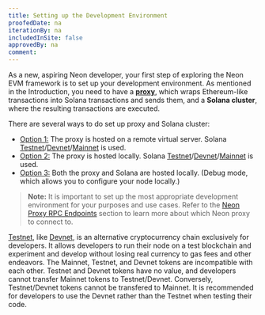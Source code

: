 ```yaml
---
title: Setting up the Development Environment
proofedDate: na
iterationBy: na
includedInSite: false
approvedBy: na
comment: 
---
```


As a new, aspiring Neon developer, your first step of exploring the Neon EVM framework is to set up your development environment. As mentioned in the Introduction, you need to have a [**proxy**](architecture/neon_evm_arch.md/#neon-web3-proxy-proxy), which wraps Ethereum-like transactions into Solana transactions and sends them, and a **Solana cluster**, where the resulting transactions are executed.

There are several ways to do set up proxy and Solana cluster:
  * [Option 1:](developing/dev_environment/op1_remote_proxy_remote_solana.md) The proxy is hosted on a remote virtual server. Solana [Testnet](https://docs.solana.com/clusters#testnet)/[Devnet](https://docs.solana.com/clusters#devnet)/[Mainnet](https://docs.solana.com/clusters#mainnet-beta) is used.
  * [Option 2:](developing/dev_environment/op2_local_proxy_local_solana.md) The proxy is hosted locally. Solana [Testnet](https://docs.solana.com/clusters#testnet)/[Devnet](https://docs.solana.com/clusters#devnet)/[Mainnet](https://docs.solana.com/clusters#mainnet-beta) is used.
  * [Option 3:](developing/dev_environment/op3_local_proxy_remote_solana.md) Both the proxy and Solana are hosted locally. (Debug mode, which allows you to configure your node locally.)

> **Note:** It is important to set up the most appropriate development environment for your purposes and use cases. Refer to the [Neon Proxy RPC Endpoints](clusters/neon_proxy_rpc_endpoints.md) section to learn more about which Neon proxy to connect to.  

[Testnet](https://docs.solana.com/clusters#testnet), like [Devnet](https://docs.solana.com/clusters#devnet), is an alternative cryptocurrency chain exclusively for developers. It allows developers to run their node on a test blockchain and experiment and develop without losing real currency to gas fees and other endeavors. The Mainnet, Testnet, and Devnet tokens are incompatible with each other. Testnet and Devnet tokens have no value, and developers cannot transfer Mainnet tokens to Testnet/Devnet. Conversely, Testnet/Devnet tokens cannot be transfered to Mainnet. It is recommended for developers to use the Devnet rather than the Testnet when testing their code.